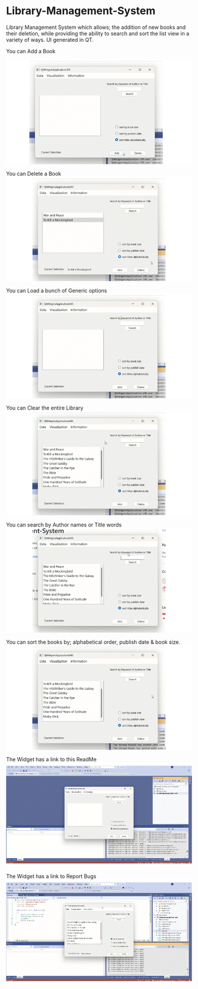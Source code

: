 # Library-Management-System
Library Management System which allows; the addition of new books and their deletion,  while providing the ability to search and sort the list view in a variety of ways.
UI generated in QT.

You can Add a Book

![](https://github.com/cchandel-dev/Library-Management-System/blob/main/demo_gifs/addbook.gif)

You can Delete a Book
![](https://github.com/cchandel-dev/Library-Management-System/blob/main/demo_gifs/deletebook.gif)

You can Load a bunch of Generic options
![](https://github.com/cchandel-dev/Library-Management-System/blob/main/demo_gifs/loadbooks.gif)

You can Clear the entire Library
![](https://github.com/cchandel-dev/Library-Management-System/blob/main/demo_gifs/clearbook.gif)

You can search by Author names or Title words
![](https://github.com/cchandel-dev/Library-Management-System/blob/main/demo_gifs/search.gif)

You can sort the books by; alphabetical order, publish date & book size.
![](https://github.com/cchandel-dev/Library-Management-System/blob/main/demo_gifs/sort.gif)

The Widget has a link to this ReadMe
![](https://github.com/cchandel-dev/Library-Management-System/blob/main/demo_gifs/readme.gif)

The Widget has a link to Report Bugs 
![](https://github.com/cchandel-dev/Library-Management-System/blob/main/demo_gifs/reportbug.gif)
